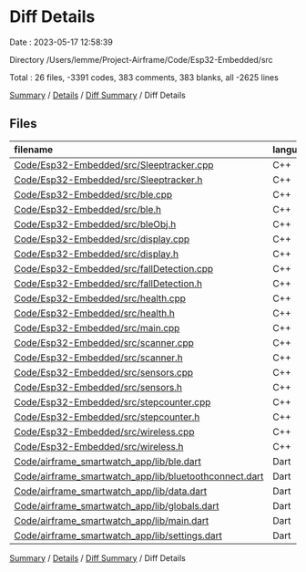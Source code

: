 # Diff Details

Date : 2023-05-17 12:58:39

Directory /Users/lemme/Project-Airframe/Code/Esp32-Embedded/src

Total : 26 files,  -3391 codes, 383 comments, 383 blanks, all -2625 lines

[Summary](results.md) / [Details](details.md) / [Diff Summary](diff.md) / Diff Details

## Files
| filename | language | code | comment | blank | total |
| :--- | :--- | ---: | ---: | ---: | ---: |
| [Code/Esp32-Embedded/src/Sleeptracker.cpp](/Code/Esp32-Embedded/src/Sleeptracker.cpp) | C++ | 94 | 9 | 30 | 133 |
| [Code/Esp32-Embedded/src/Sleeptracker.h](/Code/Esp32-Embedded/src/Sleeptracker.h) | C++ | 19 | 0 | 7 | 26 |
| [Code/Esp32-Embedded/src/ble.cpp](/Code/Esp32-Embedded/src/ble.cpp) | C++ | 149 | 1 | 38 | 188 |
| [Code/Esp32-Embedded/src/ble.h](/Code/Esp32-Embedded/src/ble.h) | C++ | 15 | 0 | 8 | 23 |
| [Code/Esp32-Embedded/src/bleObj.h](/Code/Esp32-Embedded/src/bleObj.h) | C++ | 667 | 127 | 155 | 949 |
| [Code/Esp32-Embedded/src/display.cpp](/Code/Esp32-Embedded/src/display.cpp) | C++ | 1,355 | 59 | 174 | 1,588 |
| [Code/Esp32-Embedded/src/display.h](/Code/Esp32-Embedded/src/display.h) | C++ | 12 | 0 | 13 | 25 |
| [Code/Esp32-Embedded/src/fallDetection.cpp](/Code/Esp32-Embedded/src/fallDetection.cpp) | C++ | 73 | 0 | 11 | 84 |
| [Code/Esp32-Embedded/src/fallDetection.h](/Code/Esp32-Embedded/src/fallDetection.h) | C++ | 1 | 0 | 0 | 1 |
| [Code/Esp32-Embedded/src/health.cpp](/Code/Esp32-Embedded/src/health.cpp) | C++ | 176 | 0 | 50 | 226 |
| [Code/Esp32-Embedded/src/health.h](/Code/Esp32-Embedded/src/health.h) | C++ | 11 | 0 | 12 | 23 |
| [Code/Esp32-Embedded/src/main.cpp](/Code/Esp32-Embedded/src/main.cpp) | C++ | 272 | 223 | 77 | 572 |
| [Code/Esp32-Embedded/src/scanner.cpp](/Code/Esp32-Embedded/src/scanner.cpp) | C++ | 43 | 0 | 3 | 46 |
| [Code/Esp32-Embedded/src/scanner.h](/Code/Esp32-Embedded/src/scanner.h) | C++ | 4 | 0 | 1 | 5 |
| [Code/Esp32-Embedded/src/sensors.cpp](/Code/Esp32-Embedded/src/sensors.cpp) | C++ | 301 | 12 | 90 | 403 |
| [Code/Esp32-Embedded/src/sensors.h](/Code/Esp32-Embedded/src/sensors.h) | C++ | 25 | 0 | 27 | 52 |
| [Code/Esp32-Embedded/src/stepcounter.cpp](/Code/Esp32-Embedded/src/stepcounter.cpp) | C++ | 42 | 0 | 12 | 54 |
| [Code/Esp32-Embedded/src/stepcounter.h](/Code/Esp32-Embedded/src/stepcounter.h) | C++ | 21 | 0 | 9 | 30 |
| [Code/Esp32-Embedded/src/wireless.cpp](/Code/Esp32-Embedded/src/wireless.cpp) | C++ | 247 | 0 | 57 | 304 |
| [Code/Esp32-Embedded/src/wireless.h](/Code/Esp32-Embedded/src/wireless.h) | C++ | 9 | 0 | 8 | 17 |
| [Code/airframe_smartwatch_app/lib/ble.dart](/Code/airframe_smartwatch_app/lib/ble.dart) | Dart | -57 | -4 | -14 | -75 |
| [Code/airframe_smartwatch_app/lib/bluetoothconnect.dart](/Code/airframe_smartwatch_app/lib/bluetoothconnect.dart) | Dart | -307 | -1 | -58 | -366 |
| [Code/airframe_smartwatch_app/lib/data.dart](/Code/airframe_smartwatch_app/lib/data.dart) | Dart | -58 | 0 | -11 | -69 |
| [Code/airframe_smartwatch_app/lib/globals.dart](/Code/airframe_smartwatch_app/lib/globals.dart) | Dart | -65 | 0 | -11 | -76 |
| [Code/airframe_smartwatch_app/lib/main.dart](/Code/airframe_smartwatch_app/lib/main.dart) | Dart | -6,386 | -43 | -295 | -6,724 |
| [Code/airframe_smartwatch_app/lib/settings.dart](/Code/airframe_smartwatch_app/lib/settings.dart) | Dart | -54 | 0 | -10 | -64 |

[Summary](results.md) / [Details](details.md) / [Diff Summary](diff.md) / Diff Details